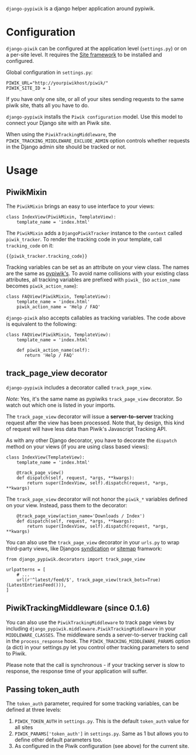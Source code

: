 `django-pypiwik` is a django helper application around pypiwik.


# Configuration

`django-piwik` can be configured at the application level (`settings.py`) or on a per-site level.
It requires the [Site framework](https://docs.djangoproject.com/en/dev/ref/contrib/sites/) to be installed and configured.

Global configuration in `settings.py`:

    PIWIK_URL="http://yourpiwikhost/piwik/"
    PIWIK_SITE_ID = 1

If you have only one site, or all of your sites sending requests to the same piwik site, thats all you have to do.

`django-pypiwik` installs the `Piwik configuration` model. Use this model to connect your Django site with an Piwik site.

When using the `PiwikTrackingMiddleware`, the `PIWIK_TRACKING_MIDDLEWARE_EXCLUDE_ADMIN` option controls whether requests in the Django admin site should be tracked or not.

# Usage

## PiwikMixin

The `PiwikMixin` brings an easy to use interface to your views:

    class IndexView(PiwikMixin, TemplateView):
    	template_name = 'index.html'

The `PiwikMixin` adds a `DjangoPiwikTracker` instance to the `context` called `piwik_tracker`. To render the tracking code in your template, call `tracking_code` on it:

    {{piwik_tracker.tracking_code}}

Tracking variables can be set as an attribute on your view class. The names are the same as [pypiwik's](https://code.not-your-server.de/pypiwik.git). To avoid name collisions with your existing class attributes, all tracking variables are prefixed with `piwik_` (so `action_name` becomes `piwik_action_name`):

    class FAQView(PiwikMixin, TemplateView):
    	template_name = 'index.html'
    	piwik_action_name = 'Help / FAQ'

`django-piwik` also accepts callables as tracking variables. The code above is equivalent to the following:


    class FAQView(PiwikMixin, TemplateView):
    	template_name = 'index.html'

    	def piwik_action_name(self):
    	   return 'Help / FAQ'

## track_page_view decorator

`django-pypiwik` includes a decorator called `track_page_view`.

_Note:_ Yes, it's the same name as pypiwiks `track_page_view` decorator. So watch out which one is listed in your imports.

The `track_page_view` decorator will issue a **server-to-server** tracking request after the view has been processed. Note that, by design, this kind of request will have less data than Piwik's Javascript Tracking API.

As with any other Django decorator, you have to decorate the `dispatch` method on your views (if you are using class based views):

    class IndexView(TemplateView):
    	template_name = 'index.html'

        @track_page_view()
    	def dispatch(self, request, *args, **kwargs):
    		return super(IndexView, self).dispatch(request, *args, **kwargs)

The `track_page_view` decorator will not honor the `piwik_*` variables defined on your view. Instead, pass them to the decorator:

        @track_page_view(action_name='Downloads / Index')
    	def dispatch(self, request, *args, **kwargs):
    		return super(IndexView, self).dispatch(request, *args, **kwargs)

You can also use the `track_page_view` decorator in your `urls.py` to wrap third-party views, like Djangos [syndication](https://docs.djangoproject.com/en/1.8/ref/contrib/syndication/) or [sitemap](https://docs.djangoproject.com/en/1.8/ref/contrib/sitemaps/) framwork:

    from django_pypiwik.decorators import track_page_view

    urlpatterns = [
        # ...
        url(r'^latest/feed/$', track_page_view(track_bots=True)(LatestEntriesFeed())),
    ]

## PiwikTrackingMiddleware (since 0.1.6)

You can also use the `PiwikTrackingMiddleware` to track page views by including `django_pypiwik.middleware.PiwikTrackingMiddleware` in your `MIDDLEWARE_CLASSES`. The middleware sends a server-to-server tracking call in the `process_response` hook.
The `PIWIK_TRACKING_MIDDLEWARE_PARAMS` option (a dict) in your settings.py let you control other tracking parameters to send to Piwik. 

Please note that the call is synchronous - if your tracking server is slow to response, the response time of your application will suffer.


## Passing token_auth

The `token_auth` parameter, required for some tracking variables, can be defined at three levels:

1. `PIWIK_TOKEN_AUTH` in `settings.py`. This is the default `token_auth` value for all sites
1. `PIWIK_PARAMS['token_auth']` in `settings.py`. Same as 1 but allows you to define other default parameters too.
1. As configured in the Piwik configuration (see above) for the current site.

